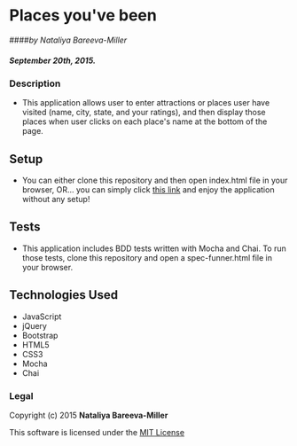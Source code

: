# Places you've been

####_by Nataliya Bareeva-Miller_

##### September 20th, 2015.


### Description

* This application allows user to enter attractions or places user have visited (name, city, state, and your ratings), and then display those places when user clicks on each place's name at the bottom of the page.


## Setup

* You can either clone this repository and then open index.html file in your browser, OR... you can simply click [this link](http://nataliyamiller.github.io/Unique-Words-Calculator/) and enjoy the application without any setup!


## Tests

* This application includes BDD tests written with Mocha and Chai. To run those tests, clone this repository and open a spec-funner.html file in your browser.


## Technologies Used
* JavaScript
* jQuery
* Bootstrap
* HTML5
* CSS3
* Mocha
* Chai


### Legal

Copyright (c) 2015 **Nataliya Bareeva-Miller**

This software is licensed under the [MIT License](https://github.com/nataliyamiller/basic-template-for-java-projects/blob/master/LICENSE.md)
